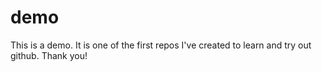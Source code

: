 # demo
This is a demo. It is one of the first repos I've created to learn and try out github. Thank you!
